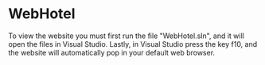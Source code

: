 # WebHotel
To view the website you must first run the file "WebHotel.sln", and it will open the files in Visual Studio.
Lastly, in Visual Studio press the key f10, and the website will automatically pop in your default web browser.
